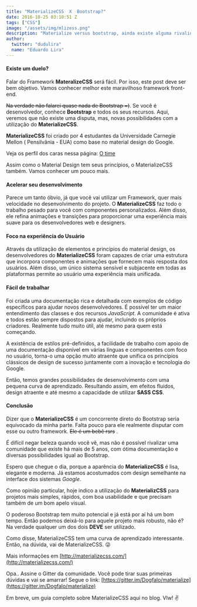 ```yaml
---
title: "MaterializeCSS  X  Bootstrap?"
date: 2016-10-25 03:10:51 Z
tags: ["CSS"]
image: "/assets/img/mlizess.png"
description: "Materialize versus bootstrap, ainda existe alguma rivalidade?"
author:
  twitter: "dudulira"
  name: "Eduardo Lira"
---
```


#### Existe um duelo?

Falar do Framework **MateralizeCSS** será fácil. Por isso, este post deve ser bem objetivo. Vamos conhecer melhor este maravilhoso framework front-end.

<del>Na verdade não falarei quase nada de Bootstrap =)</del>. Se você é desenvolvedor, conhece **Bootstrap** e todos os seus recursos. Aqui, veremos que não existe uma disputa, mas, novas possibilidades com a utilização do **MaterializeCSS**.

**MaterializeCSS** foi criado por 4 estudantes da Universidade Carnegie Mellon ( Pensilvânia - EUA) como base no material design do Google.

Veja os perfil dos caras nessa página: [O time](http://materializecss.com/about.html#team)

Assim como o Material Design tem seus princípios, o MaterializeCSS também. Vamos conhecer um pouco mais.

#### Acelerar seu desenvolvimento

Parece um tanto óbvio, já que você vai utilizar um Framework, quer mais velocidade no desenvolvimento do projeto. O **MaterializeCSS** faz todo o trabalho pesado para você com componentes personalizados. Além disso, ele refina animações e transições para proporcionar uma experiência mais suave para os desenvolvedores web e designers.

#### Foco na experiência do Usuário

Através da utilização de elementos e princípios do material design, os desenvolvedores do **MaterializeCSS** foram capazes de criar uma estrutura que incorpora componentes e animações que fornecem mais resposta dos usuários. Além disso, um único sistema sensível e subjacente em todas as plataformas permite ao usuário uma experiência mais unificada.

#### Fácil de trabalhar

Foi criada uma documentação rica e detalhada com exemplos de código específicos para ajudar novos desenvolvedores. É possível ter um maior entendimento das classes e dos recursos _JavaScript_. A comunidade é ativa e todos estão sempre dispostos para ajudar, incluindo os próprios criadores. Realmente tudo muito útil, até mesmo para quem está começando.

A existência de estilos pré-definidos, a facilidade de trabalho com apoio de uma documentação disponível em várias línguas e componentes com foco no usuário, torna-o uma opção muito atraente que unifica os princípios clássicos de design de sucesso juntamente com a inovação e tecnologia do Google.

Então, temos grandes possibilidades de desenvolvimento com uma pequena curva de aprendizado. Resultando assim, em efeitos fluidos, design atraente e até mesmo a capacidade de utilizar <strong>SASS CSS</strong>.

#### Conclusão

Dizer que o **MaterializeCSS** é um concorrente direto do Bootstrap seria equivocado da minha parte. Falta pouco para ele realmente disputar com esse ou outro framework. <del>Ele é um bebê rsrs</del> .

É difícil negar beleza quando você vê, mas não é possível rivalizar uma comunidade que existe há mais de 5 anos, com ótima documentação e diversas possibilidades igual ao Bootstrap.

Espero que chegue o dia, porque a aparência do **MaterializeCSS** é lisa, elegante e moderna. Já estamos acostumados com design semelhante na interface dos sistemas _Google_.

Como opinião particular, hoje indico a utilização do **MaterializCSS** para projetos mais simples, rápidos, com boa usabilidade e que precisam também de um bom apelo visual.

O poderoso Bootstrap tem muito potencial e já está por aí há um bom tempo. Então podemos deixá-lo para aquele projeto mais robusto, não é? Na verdade qualquer um dos dois **DEVE** ser utilizado.

Como disse, MaterializeCSS tem uma curva de aprendizado interessante. Então, na dúvida, vai de MaterializeCSS. :stuck_out_tongue_winking_eye:

Mais informações em [http://materializecss.com/](http://materializecss.com/)

Opa..
Assine o Gitter da comunidade. Você pode tirar suas primeiras dúvidas e vai se amarrar!
Segue o link: [https://gitter.im/Dogfalo/materialize](https://gitter.im/Dogfalo/materialize)

Em breve, um guia completo sobre MaterializeCSS aqui no blog.
Vlw! :v:
